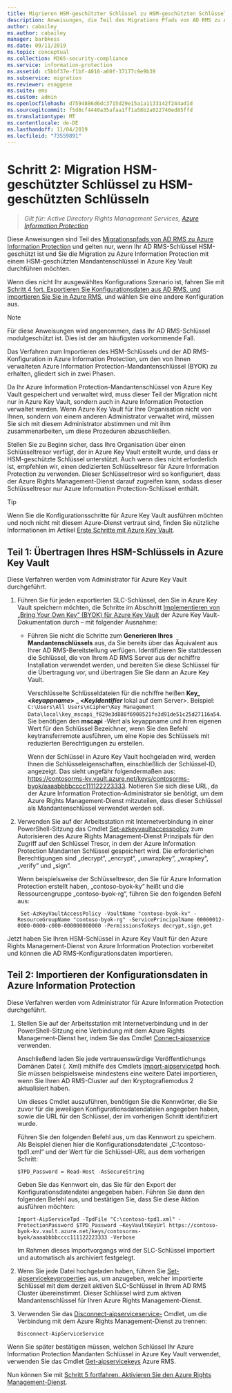 ```yaml
---
title: Migrieren HSM-geschützter Schlüssel zu HSM-geschützten Schlüsseln – AIP
description: Anweisungen, die Teil des Migrations Pfads von AD RMS zu Azure Information Protection sind und nur anwendbar sind, wenn Ihr AD RMS Schlüssel HSM-geschützt ist und Sie die Migration zu Azure Information Protection mit einem HSM-geschützten Mandanten Schlüssel in Azure Key Vault durchlaufen möchten.
author: cabailey
ms.author: cabailey
manager: barbkess
ms.date: 09/11/2019
ms.topic: conceptual
ms.collection: M365-security-compliance
ms.service: information-protection
ms.assetid: c5bbf37e-f1bf-4010-a60f-37177c9e9b39
ms.subservice: migration
ms.reviewer: esaggese
ms.suite: ems
ms.custom: admin
ms.openlocfilehash: d7594886d6dc3715d29e15a1a1133142f244ad1d
ms.sourcegitcommit: f5d8cf4440a35afaa1ff1a58b2a022740ed85ffd
ms.translationtype: MT
ms.contentlocale: de-DE
ms.lasthandoff: 11/04/2019
ms.locfileid: "73559891"
---
```

# <a name="step-2-hsm-protected-key-to-hsm-protected-key-migration"></a>Schritt 2: Migration HSM-geschützter Schlüssel zu HSM-geschützten Schlüsseln

>*Gilt für: Active Directory Rights Management Services, [Azure Information Protection](https://azure.microsoft.com/pricing/details/information-protection)*


Diese Anweisungen sind Teil des [Migrationspfads von AD RMS zu Azure Information Protection](migrate-from-ad-rms-to-azure-rms.md) und gelten nur, wenn Ihr AD RMS-Schlüssel HSM-geschützt ist und Sie die Migration zu Azure Information Protection mit einem HSM-geschützten Mandantenschlüssel in Azure Key Vault durchführen möchten. 

Wenn dies nicht Ihr ausgewähltes Konfigurations Szenario ist, fahren Sie mit [Schritt 4 fort. Exportieren Sie Konfigurationsdaten aus AD RMS, und importieren Sie Sie in Azure RMS,](migrate-from-ad-rms-phase2.md#step-4-export-configuration-data-from-ad-rms-and-import-it-to-azure-information-protection) und wählen Sie eine andere Konfiguration aus.

> [!NOTE]
> Für diese Anweisungen wird angenommen, dass Ihr AD RMS-Schlüssel modulgeschützt ist. Dies ist der am häufigsten vorkommende Fall. 

Das Verfahren zum Importieren des HSM-Schlüssels und der AD RMS-Konfiguration in Azure Information Protection, um den von Ihnen verwalteten Azure Information Protection-Mandantenschlüssel (BYOK) zu erhalten, gliedert sich in zwei Phasen.

Da Ihr Azure Information Protection-Mandantenschlüssel von Azure Key Vault gespeichert und verwaltet wird, muss dieser Teil der Migration nicht nur in Azure Key Vault, sondern auch in Azure Information Protection verwaltet werden. Wenn Azure Key Vault für Ihre Organisation nicht von Ihnen, sondern von einem anderen Administrator verwaltet wird, müssen Sie sich mit diesem Administrator abstimmen und mit ihm zusammenarbeiten, um diese Prozeduren abzuschließen.

Stellen Sie zu Beginn sicher, dass Ihre Organisation über einen Schlüsseltresor verfügt, der in Azure Key Vault erstellt wurde, und dass er HSM-geschützte Schlüssel unterstützt. Auch wenn dies nicht erforderlich ist, empfehlen wir, einen dedizierten Schlüsseltresor für Azure Information Protection zu verwenden. Dieser Schlüsseltresor wird so konfiguriert, dass der Azure Rights Management-Dienst darauf zugreifen kann, sodass dieser Schlüsseltresor nur Azure Information Protection-Schlüssel enthält.


> [!TIP]
> Wenn Sie die Konfigurationsschritte für Azure Key Vault ausführen möchten und noch nicht mit diesem Azure-Dienst vertraut sind, finden Sie nützliche Informationen im Artikel [Erste Schritte mit Azure Key Vault](/azure/key-vault/key-vault-get-started). 


## <a name="part-1-transfer-your-hsm-key-to-azure-key-vault"></a>Teil 1: Übertragen Ihres HSM-Schlüssels in Azure Key Vault

Diese Verfahren werden vom Administrator für Azure Key Vault durchgeführt.

1. Führen Sie für jeden exportierten SLC-Schlüssel, den Sie in Azure Key Vault speichern möchten, die Schritte im Abschnitt [Implementieren von „Bring Your Own Key“ (BYOK) für Azure Key Vault](/azure/key-vault/key-vault-hsm-protected-keys#implementing-bring-your-own-key-byok-for-azure-key-vault) der Azure Key Vault-Dokumentation durch – mit folgender Ausnahme:

   - Führen Sie nicht die Schritte zum **Generieren Ihres Mandantenschlüssels** aus, da Sie bereits über das Äquivalent aus Ihrer AD RMS-Bereitstellung verfügen. Identifizieren Sie stattdessen die Schlüssel, die von Ihrem AD RMS Server aus der nchiffre Installation verwendet werden, und bereiten Sie diese Schlüssel für die Übertragung vor, und übertragen Sie Sie dann an Azure Key Vault. 
        
        Verschlüsselte Schlüsseldateien für die nchiffre heißen **Key_ <<em>keyappname</em>> _ <<em>KeyIdentifier</em>**  lokal auf dem Server>. Beispiel: `C:\Users\All Users\nCipher\Key Management Data\local\key_mscapi_f829e3d888f6908521fe3d91de51c25d27116a54`. Sie benötigen den **mscapi** -Wert als keyappname und ihren eigenen Wert für den Schlüssel Bezeichner, wenn Sie den Befehl keytransferremote ausführen, um eine Kopie des Schlüssels mit reduzierten Berechtigungen zu erstellen.
        
        Wenn der Schlüssel in Azure Key Vault hochgeladen wird, werden Ihnen die Schlüsseleigenschaften, einschließlich der Schlüssel-ID, angezeigt. Das sieht ungefähr folgendermaßen aus: https://contosorms-kv.vault.azure.net/keys/contosorms-byok/aaaabbbbcccc111122223333. Notieren Sie sich diese URL, da der Azure Information Protection-Administrator sie benötigt, um dem Azure Rights Management-Dienst mitzuteilen, dass dieser Schlüssel als Mandantenschlüssel verwendet werden soll.

2. Verwenden Sie auf der Arbeitsstation mit Internetverbindung in einer PowerShell-Sitzung das Cmdlet [Set-azkeyvaultaccesspolicy](/powershell/module/az.keyvault/set-azkeyvaultaccesspolicy) zum Autorisieren des Azure Rights Management-Dienst Prinzipals für den Zugriff auf den Schlüssel Tresor, in dem der Azure Information Protection Mandanten Schlüssel gespeichert wird. Die erforderlichen Berechtigungen sind „decrypt“, „encrypt“, „unwrapkey“, „wrapkey“, „verify“ und „sign“.
    
    Wenn beispielsweise der Schlüsseltresor, den Sie für Azure Information Protection erstellt haben, „contoso-byok-ky“ heißt und die Ressourcengruppe „contoso-byok-rg“, führen Sie den folgenden Befehl aus:
    
        Set-AzKeyVaultAccessPolicy -VaultName "contoso-byok-kv" -ResourceGroupName "contoso-byok-rg" -ServicePrincipalName 00000012-0000-0000-c000-000000000000 -PermissionsToKeys decrypt,sign,get


Jetzt haben Sie Ihren HSM-Schlüssel in Azure Key Vault für den Azure Rights Management-Dienst von Azure Information Protection vorbereitet und können die AD RMS-Konfigurationsdaten importieren.

## <a name="part-2-import-the-configuration-data-to-azure-information-protection"></a>Teil 2: Importieren der Konfigurationsdaten in Azure Information Protection

Diese Verfahren werden vom Administrator für Azure Information Protection durchgeführt.

1. Stellen Sie auf der Arbeitsstation mit Internetverbindung und in der PowerShell-Sitzung eine Verbindung mit dem Azure Rights Management-Dienst her, indem Sie das Cmdlet [Connect-aipservice](/powershell/module/aipservice/connect-aipservice) verwenden.
    
    Anschließend laden Sie jede vertrauenswürdige Veröffentlichungs Domänen Datei (. Xml) mithilfe des Cmdlets [Import-aipservicetpd](/powershell/module/aipservice/import-aipservicetpd) hoch. Sie müssen beispielsweise mindestens eine weitere Datei importieren, wenn Sie Ihren AD RMS-Cluster auf den Kryptografiemodus 2 aktualisiert haben.
    
    Um dieses Cmdlet auszuführen, benötigen Sie die Kennwörter, die Sie zuvor für die jeweiligen Konfigurationsdatendateien angegeben haben, sowie die URL für den Schlüssel, der im vorherigen Schritt identifiziert wurde.
    
    Führen Sie den folgenden Befehl aus, um das Kennwort zu speichern. Als Beispiel dienen hier die Konfigurationsdatendatei „C:\contoso-tpd1.xml“ und der Wert für die Schlüssel-URL aus dem vorherigen Schritt:
    
    ```
    $TPD_Password = Read-Host -AsSecureString
    ```
    
    Geben Sie das Kennwort ein, das Sie für den Export der Konfigurationsdatendatei angegeben haben. Führen Sie dann den folgenden Befehl aus, und bestätigen Sie, dass Sie diese Aktion ausführen möchten:
    
    ```
    Import-AipServiceTpd -TpdFile "C:\contoso-tpd1.xml" -ProtectionPassword $TPD_Password –KeyVaultKeyUrl https://contoso-byok-kv.vault.azure.net/keys/contosorms-byok/aaaabbbbcccc111122223333 -Verbose
    ```
    
    Im Rahmen dieses Importvorgangs wird der SLC-Schlüssel importiert und automatisch als archiviert festgelegt.

2.  Wenn Sie jede Datei hochgeladen haben, führen Sie [Set-aipservicekeyproperties](/powershell/module/aipservice/set-aipservicekeyproperties) aus, um anzugeben, welcher importierte Schlüssel mit dem derzeit aktiven SLC-Schlüssel in Ihrem AD RMS Cluster übereinstimmt. Dieser Schlüssel wird zum aktiven Mandantenschlüssel für Ihren Azure Rights Management-Dienst.

3.  Verwenden Sie das [Disconnect-aipserviceservice-](/powershell/module/aipservice/disconnect-aipservice) Cmdlet, um die Verbindung mit dem Azure Rights Management-Dienst zu trennen:

    ```
    Disconnect-AipServiceService
    ```

Wenn Sie später bestätigen müssen, welchen Schlüssel Ihr Azure Information Protection Mandanten Schlüssel in Azure Key Vault verwendet, verwenden Sie das Cmdlet [Get-aipservicekeys](/powershell/module/aipservice/get-aipservicekeys) Azure RMS.

Nun können Sie mit [Schritt 5 fortfahren. Aktivieren Sie den Azure Rights Management-Dienst](migrate-from-ad-rms-phase2.md#step-5-activate-the-azure-rights-management-service).


